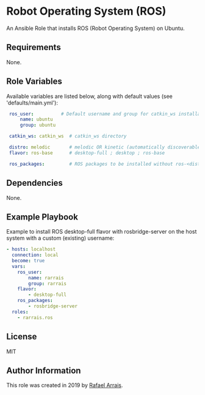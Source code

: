 Robot Operating System (ROS)
=========

An Ansible Role that installs ROS (Robot Operating System) on Ubuntu.

Requirements
------------

None.

Role Variables
--------------

Available variables are listed below, along with default values (see 'defaults/main.yml'):

   ```yaml
    ros_user:          # Default username and group for catkin_ws installation
        name: ubuntu       
        group: ubuntu

    catkin_ws: catkin_ws  # catkin_ws directory

    distro: melodic       # melodic OR kinetic (automatically discoverable according to Ubuntu version)
    flavor: ros-base      # desktop-full ; desktop ; ros-base

    ros_packages:         # ROS packages to be installed without ros-<distro> prefix (see example)
   ```

Dependencies
------------

None.

Example Playbook
----------------

Example to install ROS desktop-full flavor with rosbridge-server on the host system with a custom (existing) username:

   ```yaml
   - hosts: localhost
     connection: local
     become: true
     vars:
       ros_user:
           name: rarrais
           group: rarrais
       flavor:
           - desktop-full
       ros_packages:
           - rosbridge-server
     roles:
       - rarrais.ros
   ```


License
-------

MIT

Author Information
------------------

This role was created in 2019 by [Rafael Arrais](https://github.com/rarrais).
